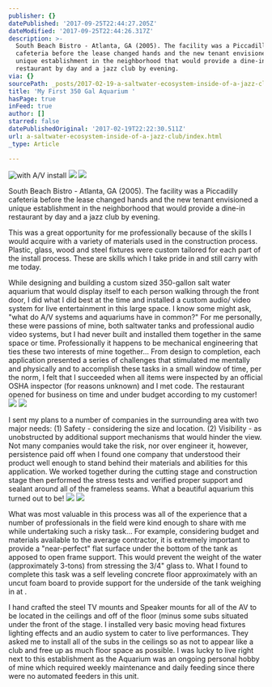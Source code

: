 ```yaml
---
publisher: {}
datePublished: '2017-09-25T22:44:27.205Z'
dateModified: '2017-09-25T22:44:26.317Z'
description: >-
  South Beach Bistro - Atlanta, GA (2005). The facility was a Piccadilly
  cafeteria before the lease changed hands and the new tenant envisioned a
  unique establishment in the neighborhood that would provide a dine-in
  restaurant by day and a jazz club by evening. 
via: {}
sourcePath: _posts/2017-02-19-a-saltwater-ecosystem-inside-of-a-jazz-club.md
title: 'My First 350 Gal Aquarium '
hasPage: true
inFeed: true
author: []
starred: false
datePublishedOriginal: '2017-02-19T22:22:30.511Z'
url: a-saltwater-ecosystem-inside-of-a-jazz-club/index.html
_type: Article

---
```

![with A/V install](https://the-grid-user-content.s3-us-west-2.amazonaws.com/5d281a6d-e0ef-435f-8053-04d552db2ed8.jpg)
![](https://the-grid-user-content.s3-us-west-2.amazonaws.com/c1039780-2f8a-4386-b5bc-3018575a1ae1.jpg)
![](https://the-grid-user-content.s3-us-west-2.amazonaws.com/a2314cf0-e124-4ef6-b057-8a8ae09fca4b.jpg)

South Beach Bistro - Atlanta, GA (2005). The facility was a Piccadilly cafeteria before the lease changed hands and the new tenant envisioned a unique establishment in the neighborhood that would provide a dine-in restaurant by day and a jazz club by evening. 

This was a great opportunity for me professionally because of the skills I would acquire with a variety of materials used in the construction process. Plastic, glass, wood and steel fixtures were custom tailored for each part of the install process. These are skills which I take pride in and still carry with me today.

While designing and building a custom sized 350-gallon salt water aquarium that would display itself to each person walking through the front door, I did what I did best at the time and installed a custom audio/ video system for live entertainment in this large space. I know some might ask, "what do A/V systems and aquariums have in common?" For me personally, these were passions of mine, both saltwater tanks and professional audio video systems, but I had never built and installed them together in the same space or time. Professionally it happens to be mechanical engineering that ties these two interests of mine together... From design to completion, each application presented a series of challenges that stimulated me mentally and physically and to accomplish these tasks in a small window of time, per the norm, I felt that I succeeded when all items were inspected by an official OSHA inspector (for reasons unknown) and I met code. The restaurant opened for business on time and under budget according to my customer!
![](https://the-grid-user-content.s3-us-west-2.amazonaws.com/853d5064-f932-4d4b-96df-2d2e7f3bfe1e.jpg)
![](https://the-grid-user-content.s3-us-west-2.amazonaws.com/469e76ab-2530-4301-bfd8-b8e4a753177d.jpg)

I sent my plans to a number of companies in the surrounding area with two major needs: (1) Safety - considering the size and location. (2) Visibility - as unobstructed by additional support mechanisms that would hinder the view. Not many companies would take the risk, nor over engineer it, however, persistence paid off when I found one company that understood their product well enough to stand behind their materials and abilities for this application. We worked together during the cutting stage and construction stage then performed the stress tests and verified proper support and sealant around all of the frameless seams. What a beautiful aquarium this turned out to be!
![](https://the-grid-user-content.s3-us-west-2.amazonaws.com/abbc94c6-ac7b-4273-bc05-e5fdb5e52ab8.jpg)
![](https://the-grid-user-content.s3-us-west-2.amazonaws.com/de51e0e2-ac87-41a6-9fed-75a074bac43c.jpg)

What was most valuable in this process was all of the experience that a number of professionals in the field were kind enough to share with me while undertaking such a risky task... For example, considering budget and materials available to the average contractor, it is extremely important to provide a "near-perfect" flat surface under the bottom of the tank as apposed to open frame support. This would prevent the weight of the water (approximately 3-tons) from stressing the 3/4" glass to. What I found to complete this task was a self leveling concrete floor approximately with an uncut foam board to provide support for the underside of the tank weighing in at .

I hand crafted the steel TV mounts and Speaker mounts for all of the AV to be located in the ceilings and off of the floor (minus some subs situated under the front of the stage. I installed very basic moving head fixtures lighting effects and an audio system to cater to live performances. They asked me to install all of the subs in the ceilings so as not to appear like a club and free up as much floor space as possible. I was lucky to live right next to this establishment as the Aquarium was an ongoing personal hobby of mine which required weekly maintenance and daily feeding since there were no automated feeders in this unit.